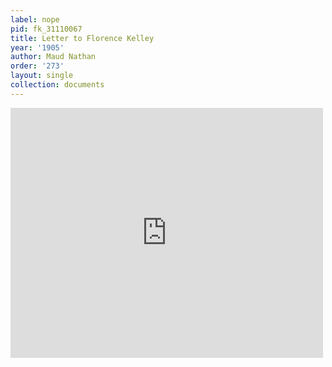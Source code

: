 ```yaml
---
label: nope
pid: fk_31110067
title: Letter to Florence Kelley
year: '1905'
author: Maud Nathan
order: '273'
layout: single
collection: documents
---
```

<iframe src="https://northwestern.app.box.com/embed/s/s3kkz8xh0vj9d1por9yi1yi7foruxnpd?sortColumn=date&view=list" width="500" height="400" frameborder="0" allowfullscreen webkitallowfullscreen msallowfullscreen></iframe>
